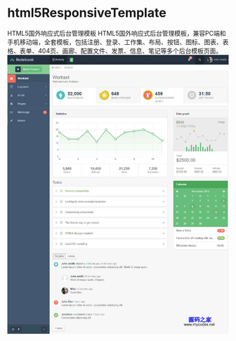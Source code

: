 # html5ResponsiveTemplate
HTML5国外响应式后台管理模板
HTML5国外响应式后台管理模板，兼容PC端和手机移动端，全套模板，包括注册、登录、工作集、布局、按钮、图标、图表、表格、表单、404页、画廊、配置文件、发票、信息、笔记等多个后台模板页面。
<br />
<img src="https://github.com/swan313/html5ResponsiveTemplate/raw/master/img/demo.jpg" />
